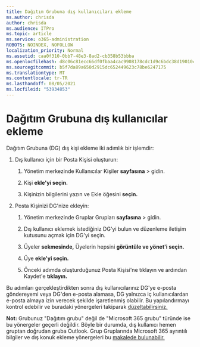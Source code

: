 ```yaml
---
title: Dağıtım Grubuna dış kullanıcıları ekleme
ms.author: chrisda
author: chrisda
ms.audience: ITPro
ms.topic: article
ms.service: o365-administration
ROBOTS: NOINDEX, NOFOLLOW
localization_priority: Normal
ms.assetid: caa0f310-0bb7-48e3-8ad2-cb358b53bbba
ms.openlocfilehash: d8c06c81ecc66df0fbaa4cac9908178cdc1d9c6bdc38d19010c7b55e9bca8776
ms.sourcegitcommit: b5f7da89a650d2915dc652449623c78be6247175
ms.translationtype: MT
ms.contentlocale: tr-TR
ms.lasthandoff: 08/05/2021
ms.locfileid: "53934853"
---
```

# <a name="add-external-users-to-a-distribution-group"></a>Dağıtım Grubuna dış kullanıcılar ekleme

Dağıtım Grubuna (DG) dış kişi ekleme iki adımlık bir işlemdir:
  
1. Dış kullanıcı için bir Posta Kişisi oluşturun:
    
    1. Yönetim merkezinde Kullanıcılar Kişiler **sayfasına**  >  [](https://admin.microsoft.com/adminportal/home#/Contact) gidin. 
    
    2. Kişi **ekle'yi seçin.**
    
    3. Kişinizin bilgilerini yazın ve Ekle öğesini **seçin.**
    
2. Posta Kişinizi DG'nize ekleyin:
    
    1. Yönetim merkezinde Gruplar Grupları **sayfasına**  >  [](https://admin.microsoft.com/adminportal/home#/groups) gidin. 
    
    2. Dış kullanıcı eklemek istediğiniz DG'yi bulun ve düzenleme iletişim kutusunu açmak için DG'yi seçin.
    
    3. Üyeler **sekmesinde,** Üyelerin hepsini **görüntüle ve yönet'i seçin.** 
    
    4. Üye **ekle'yi seçin.**
    
    5. Önceki adımda oluşturduğunuz Posta Kişisi'ne tıklayın ve ardından Kaydet'e **tıklayın.**
    
Bu adımları gerçekleştirdikten sonra dış kullanıcılarınız DG'ye e-posta göndereyemi veya DG'den e-posta alamasa, DG yalnızca iç kullanıcılardan e-posta almaya izin verecek şekilde işaretlenmiş olabilir. Bu yapılandırmayı kontrol edebilir ve buradaki yönergeleri takiparak [düzeltabilirsiniz.](https://docs.microsoft.com/exchange/mail-flow-best-practices/non-delivery-reports-in-exchange-online/fix-error-code-5-7-133-in-exchange-online)
  
 **Not:** Grubunuz "Dağıtım grubu" değil de "Microsoft 365 grubu" türünde ise bu yönergeler geçerli değildir. Böyle bir durumda, dış kullanıcı hemen gruptan doğrudan gruba Outlook. Grup Gruplarında Microsoft 365 ayrıntılı bilgiler ve dış konuk ekleme yönergeleri bu [makalede bulunabilir.](https://support.office.com/article/Guest-access-in-Office-365-Groups-bfc7a840-868f-4fd6-a390-f347bf51aff6.aspx)
  